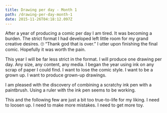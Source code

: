 ```yaml
---
title: Drawing per day - Month 1
path: /drawing-per-day-month-1
date: 2015-11-26T04:18:12.097Z
---
```

After a year of producing a comic per day I am tired. It was becoming a burden. The strict format I had developed left little room for my grand creative desires. 🙄 “Thank god that is over.” I utter upon finishing the final comic. Hopefully it was worth the pain.

This year I will be far less strict in the format. I will produce one drawing per day. Any size, any content, any media. I began the year using ink on any scrap of paper I could find. I want to lose the comic style. I want to be a grown up. I want to produce grown-up drawings.

I am pleased with the discovery of combining a scratchy ink pen with a paintbrush. Using a ruler with the ink pen seems to be working.

This and the following few are just a bit too true-to-life for my liking. I need to loosen up. I need to make more mistakes. I need to get more toy.
